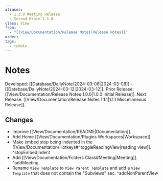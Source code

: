 ```yaml
---
aliases:
  - 1.1.0 Meeting Release
  - Second Brain 1.1.0
class: View
from:
  - "[[View/Documentation/Release Notes|Release Notes]]"
order:
tags: 
  - toNote
---
```

# Notes

Developed: [[Database/DailyNote/2024-03-08|2024-03-08]] - [[Database/DailyNote/2024-03-12|2024-03-12]].
Prior Release: [[View/Documentation/Release Notes 1.0.0|1.0.0 Initial Release]].
Next Release: [[View/Documentation/Release Notes 1.1.1|1.1.1 Miscellaneous Release]].

## Changes

- Improve [[View/Documentation/README|Documentation]].
- Add Home [[View/Documentation/Plugins Workspaces|Workspace]].
- Make embed stop being indented in the [[View/Documentation/Hotkeys#^toggleReadingView|reading view]]. ^stopEmbedIndent
- Add [[View/Documentation/Folders Class#Meeting|Meeting]]. ^addMeeting
- Rename `View Template` to `View Parent Template` and add a `View Template` that does not contain the "Subviews" sec. ^addNonParentView
